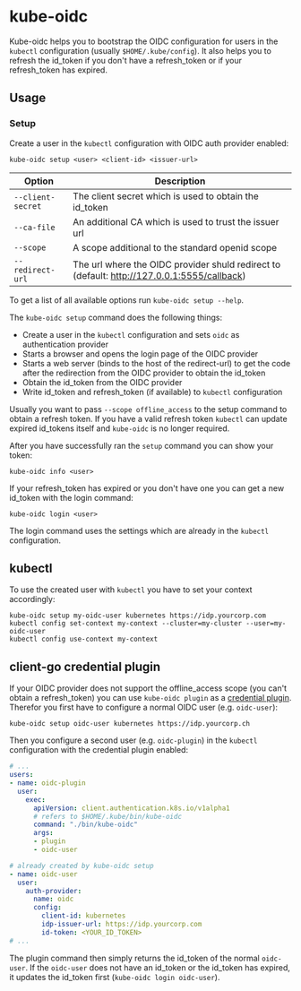 # kube-oidc

Kube-oidc helps you to bootstrap the OIDC configuration for users in the `kubectl` configuration (usually `$HOME/.kube/config`).
It also helps you to refresh the id_token if you don't have a refresh_token or if your refresh_token has expired.

## Usage
### Setup
Create a user in the `kubectl` configuration with OIDC auth provider enabled:
```
kube-oidc setup <user> <client-id> <issuer-url>
```
| Option            | Description |
| ----------------  | ----------- |
| `--client-secret` | The client secret which is used to obtain the id_token |
| `--ca-file`       | An additional CA which is used to trust the issuer url |
| `--scope`         | A scope additional to the standard openid scope |
| `--redirect-url`  | The url where the OIDC provider shuld redirect to (default: http://127.0.0.1:5555/callback) |
To get a list of all available options run `kube-oidc setup --help`.

The `kube-oidc setup` command does the following things:

* Create a user in the `kubectl` configuration and sets `oidc` as authentication provider
* Starts a browser and opens the login page of the OIDC provider
* Starts a web server (binds to the host of the redirect-url) to get the code after the redirection from the OIDC provider to obtain the id_token
* Obtain the id_token from the OIDC provider
* Write id_token and refresh_token (if available) to `kubectl` configuration

Usually you want to pass `--scope offline_access` to the setup command to obtain a refresh token.
If you have a valid refresh token `kubectl` can update expired id_tokens itself and `kube-oidc` is no longer required.

After you have successfully ran the `setup` command you can show your token:
```
kube-oidc info <user>
```

If your refresh_token has expired or you don't have one you can get a new id_token with the login command:
```
kube-oidc login <user>
```

The login command uses the settings which are already in the `kubectl` configuration.

## kubectl
To use the created user with `kubectl` you have to set your context accordingly:
```
kube-oidc setup my-oidc-user kubernetes https://idp.yourcorp.com
kubectl config set-context my-context --cluster=my-cluster --user=my-oidc-user
kubectl config use-context my-context
```

## client-go credential plugin
If your OIDC provider does not support the offline_access scope (you can't obtain a refresh_token) you can use `kube-oidc plugin` as a [credential plugin](https://kubernetes.io/docs/reference/access-authn-authz/authentication/#client-go-credential-plugins).
Therefor you first have to configure a normal OIDC user (e.g. `oidc-user`):
```
kube-oidc setup oidc-user kubernetes https://idp.yourcorp.ch
```
Then you configure a second user (e.g. `oidc-plugin`) in the `kubectl` configuration with the credential plugin enabled:
```yaml
# ...
users:
- name: oidc-plugin
  user:
    exec:
	  apiVersion: client.authentication.k8s.io/v1alpha1
	  # refers to $HOME/.kube/bin/kube-oidc
	  command: "./bin/kube-oidc"
	  args:
	  - plugin
	  - oidc-user

# already created by kube-oidc setup
- name: oidc-user
  user:
    auth-provider:
	  name: oidc
	  config:
	    client-id: kubernetes
		idp-issuer-url: https://idp.yourcorp.com
		id-token: <YOUR_ID_TOKEN>
# ...
```
The plugin command then simply returns the id_token of the normal `oidc-user`. If the `oidc-user` does not have an id_token or the id_token has expired, it updates the id_token first (`kube-oidc login oidc-user`).

